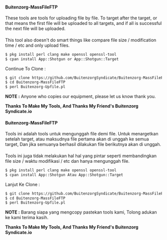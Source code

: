 #### Buitenzorg-MassFileFTP
These tools are tools for uploading file by file. To target after the target, or that means the first file will be uploaded to all targets, and if all is successful the next file will be uploaded.
####
This tool also doesn't do smart things like compare file size / modification time / etc and only upload files.
```html
$ pkg install perl clang make openssl openssl-tool
$ cpan install App::Shotgun or App::Shotgun::Target
```
Continue To Clone  :
```html
$ git clone https://github.com/BuitenzorgSyndicate/Buitenzorg-MassFileFTP
$ cd Buitenzorg-MassFileFTP
$ perl Buitenzorg-Upfile.pl
```

**NOTE :** Anyone who copies our equipment, please let us know thank you.

**Thanks To Make My Tools, And Thanks My Friend's Buitenzorg Syndicate.io**



#### Buitenzorg-MassFileFTP
Tools ini adalah tools untuk mengunggah file demi file. Untuk menargetkan setelah target, atau maksudnya file pertama akan di unggah ke semua target, Dan jika semuanya berhasil dilakukan file berikutnya akan di unggah.
####
Tools ini juga tidak melakukan hal hal yang pintar seperti membandingkan file size / waktu modifikasi / etc dan hanya mengunggah file.
```html
$ pkg install perl clang make openssl openssl-tool
$ cpan install App::Shotgun Atau App::Shotgun::Target
```
Lanjut Ke Clone  :
```html
$ git clone https://github.com/BuitenzorgSyndicate/Buitenzorg-MassFileFTP
$ cd Buitenzorg-MassFileFTP
$ perl Buitenzorg-Upfile.pl
```

**NOTE :** Barang siapa yang mengcopy pastekan tools kami, Tolong adukan ke kami terima kasih.

**Thanks To Make My Tools, And Thanks My Friend's Buitenzorg Syndicate.io**

